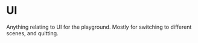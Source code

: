 # UI

Anything relating to UI for the playground. Mostly for switching to different scenes, and quitting.